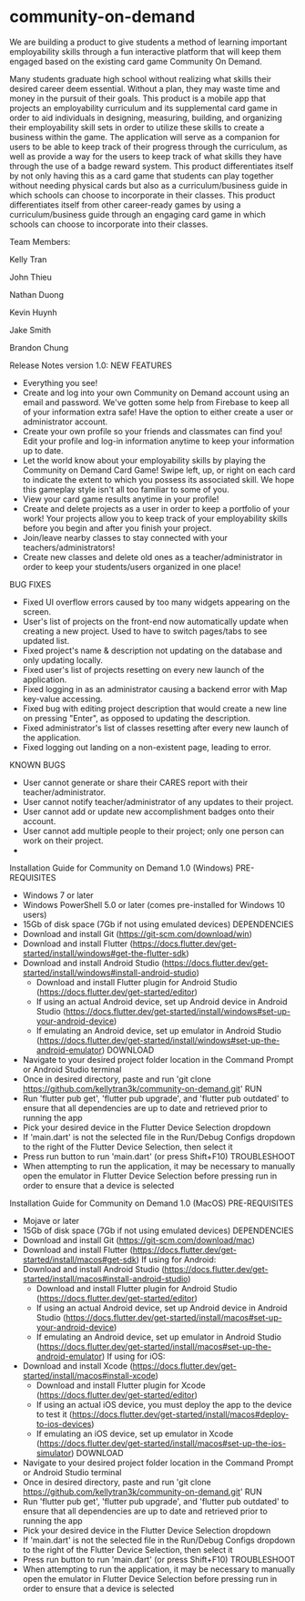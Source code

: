 # community-on-demand

We are building a product to give students a method of learning important employability skills through a fun interactive platform that will keep them engaged based on the existing card game Community On Demand.

Many students graduate high school without realizing what skills their desired career deem essential. Without a plan, they may waste time and money in the pursuit of their goals.
This product is a mobile app that projects an employability curriculum and its supplemental card game in order to aid individuals in designing, measuring, building, and organizing their employability skill sets in order to utilize these skills to create a business within the game. 
The application will serve as a companion for users to be able to keep track of their progress through the curriculum, as well as provide a way for the users to keep track of what skills they have through the use of a badge reward system.
This product differentiates itself by not only having this as a card game that students can play together without needing physical cards but also as a curriculum/business guide in which schools can choose to incorporate in their classes.
This product differentiates itself from other career-ready games by using a curriculum/business guide through an engaging card game in which schools can choose to incorporate into their classes. 

Team Members:

Kelly Tran

John Thieu

Nathan Duong

Kevin Huynh

Jake Smith

Brandon Chung

Release Notes version 1.0:
NEW FEATURES
- Everything you see!
- Create and log into your own Community on Demand account using an email and password. We've gotten some help from Firebase to keep all of your information extra safe! Have the option to either create a user or administrator account.
- Create your own profile so your friends and classmates can find you! Edit your profile and log-in information anytime to keep your information up to date.
- Let the world know about your employability skills by playing the Community on Demand Card Game! Swipe left, up, or right on each card to indicate the extent to which you possess its associated skill. We hope this gameplay style isn't all too familiar to some of you.
- View your card game results anytime in your profile!
- Create and delete projects as a user in order to keep a portfolio of your work! Your projects allow you to keep track of your employability skills before you begin and after you finish your project.
- Join/leave nearby classes to stay connected with your teachers/administrators!
- Create new classes and delete old ones as a teacher/administrator in order to keep your students/users organized in one place!

BUG FIXES
- Fixed UI overflow errors caused by too many widgets appearing on the screen.
- User's list of projects on the front-end now automatically update when creating a new project. Used to have to switch pages/tabs to see updated list.
- Fixed project's name & description not updating on the database and only updating locally.
- Fixed user's list of projects resetting on every new launch of the application.
- Fixed logging in as an administrator causing a backend error with Map key-value accessing.
- Fixed bug with editing project description that would create a new line on pressing "Enter", as opposed to updating the description.
- Fixed administrator's list of classes resetting after every new launch of the application.
- Fixed logging out landing on a non-existent page, leading to error.

KNOWN BUGS
- User cannot generate or share their CARES report with their teacher/administrator.
- User cannot notify teacher/administrator of any updates to their project.
- User cannot add or update new accomplishment badges onto their account.
- User cannot add multiple people to their project; only one person can work on their project.
- 

Installation Guide for Community on Demand 1.0 (Windows)
PRE-REQUISITES
- Windows 7 or later
- Windows PowerShell 5.0 or later (comes pre-installed for Windows 10 users)
- 15Gb of disk space (7Gb if not using emulated devices)
DEPENDENCIES
- Download and install Git (https://git-scm.com/download/win)
- Download and install Flutter (https://docs.flutter.dev/get-started/install/windows#get-the-flutter-sdk)
- Download and install Android Studio (https://docs.flutter.dev/get-started/install/windows#install-android-studio)
    - Download and install Flutter plugin for Android Studio (https://docs.flutter.dev/get-started/editor)
    - If using an actual Android device, set up Android device in Android Studio (https://docs.flutter.dev/get-started/install/windows#set-up-your-android-device)
    - If emulating an Android device, set up emulator in Android Studio (https://docs.flutter.dev/get-started/install/windows#set-up-the-android-emulator)
DOWNLOAD
- Navigate to your desired project folder location in the Command Prompt or Android Studio terminal
- Once in desired directory, paste and run 'git clone https://github.com/kellytran3k/community-on-demand.git'
RUN
- Run 'flutter pub get', 'flutter pub upgrade', and 'flutter pub outdated' to ensure that all dependencies are up to date and retrieved prior to running the app
- Pick your desired device in the Flutter Device Selection dropdown
- If 'main.dart' is not the selected file in the Run/Debug Configs dropdown to the right of the Flutter Device Selection, then select it
- Press run button to run 'main.dart' (or press Shift+F10)
TROUBLESHOOT
- When attempting to run the application, it may be necessary to manually open the emulator in Flutter Device Selection before pressing run in order to ensure that a device is selected



Installation Guide for Community on Demand 1.0 (MacOS)
PRE-REQUISITES
- Mojave or later
- 15Gb of disk space (7Gb if not using emulated devices)
DEPENDENCIES
- Download and install Git (https://git-scm.com/download/mac)
- Download and install Flutter (https://docs.flutter.dev/get-started/install/macos#get-sdk)
If using for Android:
- Download and install Android Studio (https://docs.flutter.dev/get-started/install/macos#install-android-studio)
    - Download and install Flutter plugin for Android Studio (https://docs.flutter.dev/get-started/editor)
    - If using an actual Android device, set up Android device in Android Studio (https://docs.flutter.dev/get-started/install/macos#set-up-your-android-device)
    - If emulating an Android device, set up emulator in Android Studio (https://docs.flutter.dev/get-started/install/macos#set-up-the-android-emulator)
If using for iOS:
- Download and install Xcode (https://docs.flutter.dev/get-started/install/macos#install-xcode)
    - Download and install Flutter plugin for Xcode (https://docs.flutter.dev/get-started/editor)
    - If using an actual iOS device, you must deploy the app to the device to test it (https://docs.flutter.dev/get-started/install/macos#deploy-to-ios-devices)
    - If emulating an iOS device, set up emulator in Xcode (https://docs.flutter.dev/get-started/install/macos#set-up-the-ios-simulator)
DOWNLOAD
- Navigate to your desired project folder location in the Command Prompt or Android Studio terminal
- Once in desired directory, paste and run 'git clone https://github.com/kellytran3k/community-on-demand.git'
RUN
- Run 'flutter pub get', 'flutter pub upgrade', and 'flutter pub outdated' to ensure that all dependencies are up to date and retrieved prior to running the app
- Pick your desired device in the Flutter Device Selection dropdown
- If 'main.dart' is not the selected file in the Run/Debug Configs dropdown to the right of the Flutter Device Selection, then select it
- Press run button to run 'main.dart' (or press Shift+F10)
TROUBLESHOOT
- When attempting to run the application, it may be necessary to manually open the emulator in Flutter Device Selection before pressing run in order to ensure that a device is selected
